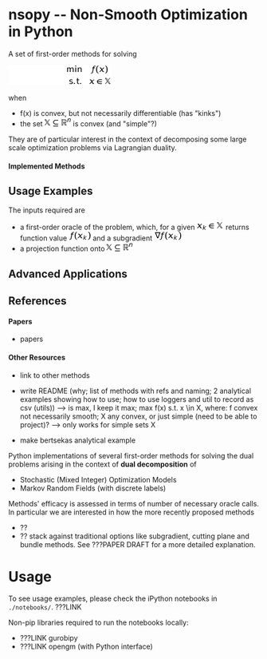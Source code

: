 # nsopy -- Non-Smooth Optimization in Python

A set of first-order methods for solving

![optimization problem](img/min_opt.png "Non-Smooth Optimization Program")

when
* f(x) is convex, but not necessarily differentiable (has "kinks")
* the set ![X](img/XR.png) is convex (and "simple"?)

They are of particular interest in the context of decomposing some large scale 
optimization problems via Lagrangian duality. 

#### Implemented Methods


## Usage Examples

The inputs required are
* a first-order oracle of the problem, which, for a given ![x_k](img/x_k_in_X.png) 
returns function value ![f_xk](img/f_xk.png) and a subgradient ![f_xk](img/diff_f_xk.png)  
* a projection function onto ![X](img/XR.png)





## Advanced Applications


## References

#### Papers
* papers
#### Other Resources
* link to other methods



- write README (why; list of methods with refs and naming; 2 analytical examples showing how to use; how to use loggers and util to record as csv (utils))
--> is max, I keep it max; max f(x) s.t. x \in X, where: f convex not necessarily smooth; X any convex, or just simple (need to be able to project)?
--> only works for simple sets X

- make bertsekas analytical example

Python implementations of several first-order methods for solving the dual problems arising in the
context of **dual decomposition** of
 * Stochastic (Mixed Integer) Optimization Models
 * Markov Random Fields (with discrete labels)

Methods' efficacy is assessed in terms of number of necessary oracle calls.
In particular we are interested in how the more recently proposed methods
* ??
* ??
stack against traditional options like subgradient, cutting plane and bundle methods.
See ???PAPER DRAFT for a more detailed explanation.

# Usage

To see usage examples, please check the iPython notebooks in `./notebooks/`. ???LINK

Non-pip libraries required to run the notebooks locally:
* ???LINK gurobipy
* ???LINK opengm (with Python interface)
